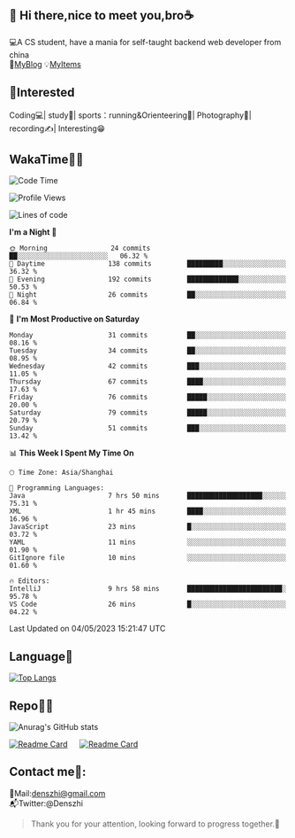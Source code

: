 👋 Hi there,nice to meet you,bro☕
---
💻A CS student, have a mania for self-taught backend web developer from china   
👣[MyBlog](https://github.com/HealUP/MyBlog)
💡[MyItems](https://healup.github.io/)

 <!-- waka-box start -->
 <!-- waka-box end -->
 
🧲**Interested**
--
Coding💻| study📖| sports：running&Orienteering🏃‍| Photography📸| recording✍️| Interesting😁

WakaTime👨‍💻
---
<!--START_SECTION:waka-->
![Code Time](http://img.shields.io/badge/Code%20Time-106%20hrs%2055%20mins-blue)

![Profile Views](http://img.shields.io/badge/Profile%20Views-15-blue)

![Lines of code](https://img.shields.io/badge/From%20Hello%20World%20I%27ve%20Written-156.2%20thousand%20lines%20of%20code-blue)

**I'm a Night 🦉** 

```text
🌞 Morning                24 commits          ██░░░░░░░░░░░░░░░░░░░░░░░   06.32 % 
🌆 Daytime                138 commits         █████████░░░░░░░░░░░░░░░░   36.32 % 
🌃 Evening                192 commits         █████████████░░░░░░░░░░░░   50.53 % 
🌙 Night                  26 commits          ██░░░░░░░░░░░░░░░░░░░░░░░   06.84 % 
```
📅 **I'm Most Productive on Saturday** 

```text
Monday                   31 commits          ██░░░░░░░░░░░░░░░░░░░░░░░   08.16 % 
Tuesday                  34 commits          ██░░░░░░░░░░░░░░░░░░░░░░░   08.95 % 
Wednesday                42 commits          ███░░░░░░░░░░░░░░░░░░░░░░   11.05 % 
Thursday                 67 commits          ████░░░░░░░░░░░░░░░░░░░░░   17.63 % 
Friday                   76 commits          █████░░░░░░░░░░░░░░░░░░░░   20.00 % 
Saturday                 79 commits          █████░░░░░░░░░░░░░░░░░░░░   20.79 % 
Sunday                   51 commits          ███░░░░░░░░░░░░░░░░░░░░░░   13.42 % 
```


📊 **This Week I Spent My Time On** 

```text
🕑︎ Time Zone: Asia/Shanghai

💬 Programming Languages: 
Java                     7 hrs 50 mins       ███████████████████░░░░░░   75.31 % 
XML                      1 hr 45 mins        ████░░░░░░░░░░░░░░░░░░░░░   16.96 % 
JavaScript               23 mins             █░░░░░░░░░░░░░░░░░░░░░░░░   03.72 % 
YAML                     11 mins             ░░░░░░░░░░░░░░░░░░░░░░░░░   01.90 % 
GitIgnore file           10 mins             ░░░░░░░░░░░░░░░░░░░░░░░░░   01.60 % 

🔥 Editors: 
IntelliJ                 9 hrs 58 mins       ████████████████████████░   95.78 % 
VS Code                  26 mins             █░░░░░░░░░░░░░░░░░░░░░░░░   04.22 % 
```


 Last Updated on 04/05/2023 15:21:47 UTC
<!--END_SECTION:waka-->

Language🚀
---
[![Top Langs](https://github-readme-stats.vercel.app/api/top-langs/?username=HealUP&layout=compact&hide_border=true)](https://github.com/HealUP)

Repo🧑‍💻
---
![Anurag's GitHub stats](https://github-readme-stats.vercel.app/api?username=HealUP&count_private=true&show_icons=true&theme=gruvbox&hide_border=true) 

[![Readme Card](https://github-readme-stats.vercel.app/api/pin/?username=HealUP&repo=InternetEy&theme=transparent)](https://github.com/HealUP/InternetEy) &emsp;
[![Readme Card](https://github-readme-stats.vercel.app/api/pin/?username=HealUP&repo=CampusExperience&theme=transparent)](https://github.com/HealUP/CampusExperience)


Contact me📱:
---
📮Mail:denszhi@gmail.com  
📬Twitter:@Denszhi  

> Thank you for your attention, looking forward to progress together.🎉
